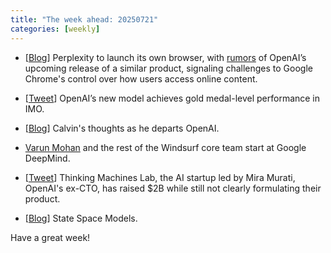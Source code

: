 ```yaml
---
title: "The week ahead: 20250721"
categories: [weekly]
---
```


- [[Blog](https://comet.perplexity.ai/)] Perplexity to launch its own browser,
with
[rumors](https://www.reuters.com/business/media-telecom/openai-release-web-browser-challenge-google-chrome-2025-07-09/)
of OpenAI’s upcoming release of a similar product, signaling challenges to
Google Chrome's control over how users access online content.

- [[Tweet](http://x.com/alexwei_/status/1946477742855532918)] OpenAI’s new
model achieves gold medal-level performance in IMO.

- [[Blog](https://calv.info/openai-reflections)] Calvin's thoughts as he departs
OpenAI.

- [Varun Mohan](https://x.com/_mohansolo) and the rest of the Windsurf core team
start at Google DeepMind.

- [[Tweet](https://x.com/miramurati/status/1945166365834535247)] Thinking Machines
Lab, the AI startup led by Mira Murati, OpenAI's ex-CTO, has raised $2B while
still not clearly formulating their product.

- [[Blog](https://newsletter.maartengrootendorst.com/p/a-visual-guide-to-mamba-and-state)]
State Space Models.

Have a great week!
